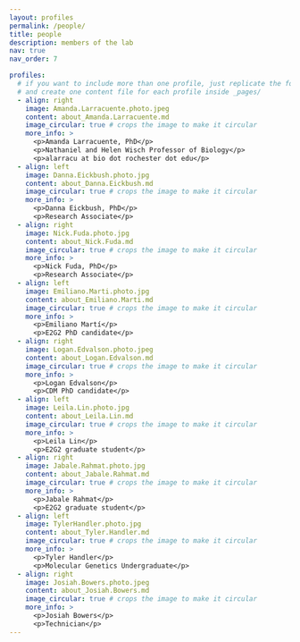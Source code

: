```yaml
---
layout: profiles
permalink: /people/
title: people
description: members of the lab
nav: true
nav_order: 7

profiles:
  # if you want to include more than one profile, just replicate the following block
  # and create one content file for each profile inside _pages/
  - align: right
    image: Amanda.Larracuente.photo.jpeg
    content: about_Amanda.Larracuente.md
    image_circular: true # crops the image to make it circular
    more_info: >
      <p>Amanda Larracuente, PhD</p>
      <p>Nathaniel and Helen Wisch Professor of Biology</p>
      <p>alarracu at bio dot rochester dot edu</p>
  - align: left
    image: Danna.Eickbush.photo.jpg
    content: about_Danna.Eickbush.md
    image_circular: true # crops the image to make it circular
    more_info: >
      <p>Danna Eickbush, PhD</p>
      <p>Research Associate</p>
  - align: right
    image: Nick.Fuda.photo.jpg
    content: about_Nick.Fuda.md
    image_circular: true # crops the image to make it circular
    more_info: >
      <p>Nick Fuda, PhD</p>
      <p>Research Associate</p>
  - align: left
    image: Emiliano.Marti.photo.jpg
    content: about_Emiliano.Marti.md
    image_circular: true # crops the image to make it circular
    more_info: >
      <p>Emiliano Martí</p>
      <p>E2G2 PhD candidate</p>
  - align: right
    image: Logan.Edvalson.photo.jpeg
    content: about_Logan.Edvalson.md
    image_circular: true # crops the image to make it circular
    more_info: >
      <p>Logan Edvalson</p>
      <p>CDM PhD candidate</p>
  - align: left
    image: Leila.Lin.photo.jpg
    content: about_Leila.Lin.md
    image_circular: true # crops the image to make it circular
    more_info: >
      <p>Leila Lin</p>
      <p>E2G2 graduate student</p>
  - align: right
    image: Jabale.Rahmat.photo.jpg
    content: about_Jabale.Rahmat.md
    image_circular: true # crops the image to make it circular
    more_info: >
      <p>Jabale Rahmat</p>
      <p>E2G2 graduate student</p>
  - align: left
    image: TylerHandler.photo.jpg
    content: about_Tyler.Handler.md
    image_circular: true # crops the image to make it circular
    more_info: >
      <p>Tyler Handler</p>
      <p>Molecular Genetics Undergraduate</p>
  - align: right
    image: Josiah.Bowers.photo.jpeg
    content: about_Josiah.Bowers.md
    image_circular: true # crops the image to make it circular
    more_info: >
      <p>Josiah Bowers</p>
      <p>Technician</p>
---
```


